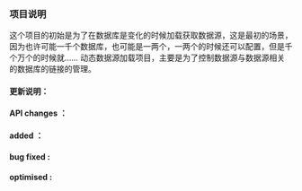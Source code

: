 ### 项目说明
这个项目的初始是为了在数据库是变化的时候加载获取数据源，这是最初的场景，
因为也许可能一千个数据库，也可能是一两个，一两个的时候还可以配置，但是千个万个的时候就……
动态数据源加载项目，主要是为了控制数据源与数据源相关的数据库的链接的管理。
 
#### 更新说明：

#### API changes ：

#### added ：

#### bug fixed :

#### optimised :
